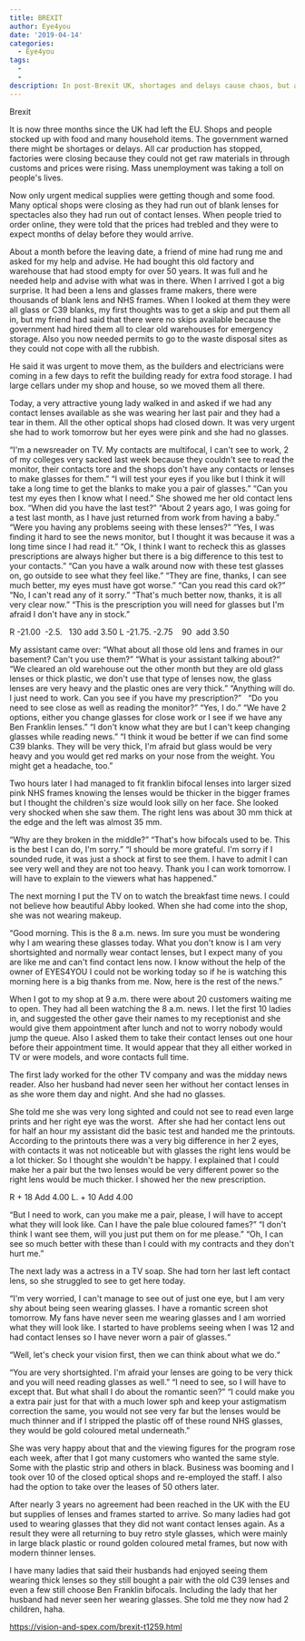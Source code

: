 ```yaml
---
title: BREXIT
author: Eye4you
date: '2019-04-14'
categories:
  - Eye4you
tags:
  - 
  - 
description: In post-Brexit UK, shortages and delays cause chaos, but a discovery in an old warehouse may provide a solution.
---
```

Brexit 

It is now three months since the UK had left the EU.
Shops and people stocked up with food and many household items. The government warned there might be shortages or delays.
All car production has stopped, factories were closing because they could not get raw materials in through customs and prices were rising. Mass unemployment was taking a toll on people's lives.

Now only urgent medical supplies were getting though and some food.
Many optical shops were closing as they had run out of blank lenses for spectacles also they had run out of contact lenses.
When people tried to order online, they were told that the prices had trebled and they were to expect months of delay before they would arrive.

About a month before the leaving date, a friend of mine had rung me and asked for my help and advise. He had bought this old factory and warehouse that had stood empty for over 50 years. It was full and he needed help and advise with what was in there.
When I arrived I got a big surprise. It had been a lens and glasses frame makers, there were thousands of blank lens and NHS frames.
When I looked at them they were all glass or C39 blanks, my first thoughts was to get a skip and put them all in, but my friend had said that there were no skips available because the government had hired them all to clear old warehouses for emergency storage. Also you now needed permits to go to the waste disposal sites as they could not cope with all the rubbish.

He said it was urgent to move them, as the builders and electricians were coming in a few days to refit the building ready for extra food storage.
I had large cellars under my shop and house, so we moved them all there.

Today, a very attractive young lady walked in and asked if we had any contact lenses available as she was wearing her last pair and they had a tear in them. All the other optical shops had closed down. It was very urgent she had to work tomorrow but her eyes were pink and she had no glasses.

“I'm a newsreader on TV. My contacts are multifocal, I can't see to work, 2 of my colleges very sacked last week because they couldn't see to read the monitor, their contacts tore and the shops don't have any contacts or lenses to make glasses for them.”
“I will test your eyes if you like but I think it will take a long time to get the blanks to make you a pair of glasses.”
“Can you test my eyes then I know what I need.”
She showed me her old contact lens box.
“When did you have the last test?”
“About 2 years ago, I was going for a test last month, as I have just returned from work from having a baby.”
“Were you having any problems seeing with these lenses?”
“Yes, I was finding it hard to see the news monitor, but I thought it was because it was a long time since I had read it.”
“Ok, I think I want to recheck this as glasses prescriptions are always higher but there is a big difference to this test to your contacts.”
“Can you have a walk around now with these test glasses on, go outside to see what they feel like.”
“They are fine, thanks, I can see much better, my eyes must have got worse.”
“Can you read this card ok?”
“No, I can't read any of it sorry.”
“That's much better now, thanks, it is all very clear now.”
“This is the prescription you will need for glasses but I'm afraid I don't have any in stock.”

R -21.00  -2.5.   130 add 3.50
L -21.75. -2.75    90  add 3.50

My assistant came over: “What about all those old lens and frames in our basement? Can't you use them?”
“What is your assistant talking about?“
“We cleared an old warehouse out the other month but they are old glass lenses or thick plastic, we don't use that type of lenses now, the glass lenses are very heavy and the plastic ones are very thick.”
“Anything will do. I just need to work. Can you see if you have my prescription?”  
“Do you need to see close as well as reading the monitor?”
“Yes, I do.”
“We have 2 options, either you change glasses for close work or I see if we have any Ben Franklin lenses.”
“I don't know what they are but I can't keep changing glasses while reading news.”
“I think it woud be better if we can find some C39 blanks. They will be very thick, I'm afraid but glass would be very heavy and you would get red marks on your nose from the weight. You might get a headache, too.”

Two hours later I had managed to fit franklin bifocal lenses into larger sized pink NHS frames knowing the lenses would be thicker in the bigger frames but I thought the children's size would look silly on her face. She looked very shocked when she saw them. The right lens was about 30 mm thick at the edge and the left was almost 35 mm.

“Why are they broken in the middle?”
“That's how bifocals used to be. This is the best I can do, I'm sorry.”
“I should be more grateful. I'm sorry if I sounded rude, it was just a shock at first to see them. I have to admit I can see very well and they are not too heavy. Thank you I can work tomorrow. I will have to explain to the viewers what has happened.”

The next morning I put the TV on to watch the breakfast time news. I could not believe how beautiful Abby looked. When she had come into the shop, she was not wearing makeup.

“Good morning. This is the 8 a.m. news. Im sure you must be wondering why I am wearing these glasses today. What you don't know is I am very shortsighted and normally wear contact lenses, but I expect many of you are like me and can't find contact lens now. I know without the help of the owner of EYES4YOU I could not be working today so if he is watching this morning here is a big thanks from me. Now, here is the rest of the news.”

When I got to my shop at 9 a.m. there were about 20 customers waiting me to open. They had all been watching the 8 a.m. news. I let the first 10 ladies in, and suggested the other gave their names to my receptionist and she would give them appointment after lunch and not to worry nobody would jump the queue. Also I asked them to take their contact lenses out one hour before their appointment time. It would appear that they all either worked in TV or were models, and wore contacts full time.

The first lady worked for the other TV company and was the midday news reader. Also her husband had never seen her without her contact lenses in as she wore them day and night. And she had no glasses. 

She told me she was very long sighted and could not see to read even large prints and her right eye was the worst. 
After she had her contact lens out for half an hour my assistant did the basic test and handed me the printouts. According to the printouts there was a very big difference in her 2 eyes, with contacts it was not noticeable but with glasses the right lens would be a lot thicker. So I thought she wouldn't be happy.
I explained that I could make her a pair but the two lenses would be very different power so the right lens would be much thicker.
I showed her the new prescription.

R + 18 Add 4.00
L. + 10 Add 4.00

“But I need to work, can you make me a pair, please, I will have to accept what they will look like. Can I have the pale blue coloured fames?”
“I don't think I want see them, will you just put them on for me please.”
“Oh, I can see so much better with these than I could with my contracts and they don't hurt me.”

The next lady was a actress in a TV soap. She had torn her last left contact lens, so she struggled to see to get here today.

“I'm very worried, I can't manage to see out of just one eye, but I am very shy about being seen wearing glasses. I have a romantic screen shot tomorrow. My fans have never seen me wearing glasses and I am worried what they will look like. I started to have problems seeing when I was 12 and had contact lenses so I have never worn a pair of glasses.“

“Well, let's check your vision first, then we can think about what we do.“

“You are very shortsighted. I'm afraid your lenses are going to be very thick and you will need reading glasses as well.”
“I need to see, so I will have to except that. But what shall I do about the romantic seen?”
“I could make you a extra pair just for that with a much lower sph and keep your astigmatism correction the same, you would not see very far but the lenses would be much thinner and if I stripped the plastic off of these round NHS glasses, they would be gold coloured metal underneath.”

She was very happy about that and the viewing figures for the program rose each week, after that I got many customers who wanted the same style. Some with the plastic strip and others in black. Business was booming and I took over 10 of the closed optical shops and re-employed the staff. I also had the option to take over the leases of 50 others later. 

After nearly 3 years no agreement had been reached in the UK with the EU but supplies of lenses and frames started to arrive. So many ladies had got used to wearing glasses that they did not want contact lenses again. As a result they were all returning to buy retro style glasses, which were mainly in large black plastic or round golden coloured metal frames, but now with modern thinner lenses.

I have many ladies that said their husbands had enjoyed seeing them wearing thick lenses so they still bought a pair with the old C39 lenses and even a few still choose Ben Franklin bifocals. Including the lady that her husband had never seen her wearing glasses. She told me they now had 2 children, haha.

https://vision-and-spex.com/brexit-t1259.html